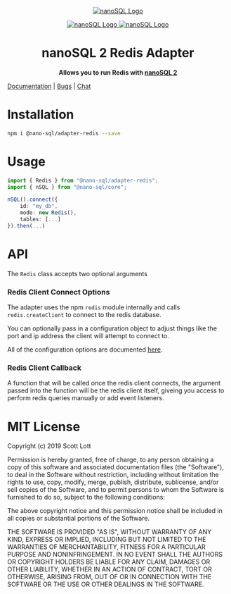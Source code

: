 <p align="center">
  <a href="https://github.com/ClickSimply/Nano-SQL/tree/2.0/packages/Core">
    <img src="https://github.com/ClickSimply/Nano-SQL/raw/2.0/graphics/logo.png" alt="nanoSQL Logo">
  </a>
</p>
<p align="center">
  <a href="https://badge.fury.io/js/%40nano-sql%2Fadapter-redis">
    <img src="https://badge.fury.io/js/%40nano-sql%2Fadapter-redis.svg" alt="nanoSQL Logo">
  </a>
  <a href="https://github.com/ClickSimply/@nano-sql/core/blob/master/LICENSE">
    <img src="https://img.shields.io/npm/l/express.svg?style=flat-square" alt="nanoSQL Logo">
  </a>
</p>

<h1 align="center">nanoSQL 2 Redis Adapter</h1>
<p align="center">
  <strong>Allows you to run Redis with <a href="https://www.npmjs.com/package/@nano-sql/core">nanoSQL 2</a></strong>
</p>

[Documentation](https://nanosql.gitbook.io/docs/adapters/redis) | [Bugs](https://github.com/ClickSimply/Nano-SQL/issues) | [Chat](https://gitter.im/nano-sql/community)

# Installation

```sh
npm i @nano-sql/adapter-redis --save
```

# Usage

```ts
import { Redis } from "@nano-sql/adapter-redis";
import { nSQL } from "@nano-sql/core";

nSQL().connect({
    id: "my_db",
    mode: new Redis(),
    tables: [...]
}).then(...)
```

# API

The `Redis` class accepts two optional arguments

### Redis Client Connect Options
The adapter uses the npm `redis` module internally and calls `redis.createClient` to connect to the redis database.

You can optionally pass in a configuration object to adjust things like the port and ip address the client will attempt to connect to.

All of the configuration options are documented [here](https://www.npmjs.com/package/redis#rediscreateclient).

### Redis Client Callback
A function that will be called once the redis client connects, the argument passed into the function will be the redis client itself, giveing you access to perform redis queries manually or add event listeners.

# MIT License

Copyright (c) 2019 Scott Lott

Permission is hereby granted, free of charge, to any person obtaining a copy
of this software and associated documentation files (the "Software"), to deal
in the Software without restriction, including without limitation the rights
to use, copy, modify, merge, publish, distribute, sublicense, and/or sell
copies of the Software, and to permit persons to whom the Software is
furnished to do so, subject to the following conditions:

The above copyright notice and this permission notice shall be included in all
copies or substantial portions of the Software.

THE SOFTWARE IS PROVIDED "AS IS", WITHOUT WARRANTY OF ANY KIND, EXPRESS OR
IMPLIED, INCLUDING BUT NOT LIMITED TO THE WARRANTIES OF MERCHANTABILITY,
FITNESS FOR A PARTICULAR PURPOSE AND NONINFRINGEMENT. IN NO EVENT SHALL THE
AUTHORS OR COPYRIGHT HOLDERS BE LIABLE FOR ANY CLAIM, DAMAGES OR OTHER
LIABILITY, WHETHER IN AN ACTION OF CONTRACT, TORT OR OTHERWISE, ARISING FROM,
OUT OF OR IN CONNECTION WITH THE SOFTWARE OR THE USE OR OTHER DEALINGS IN THE
SOFTWARE.

